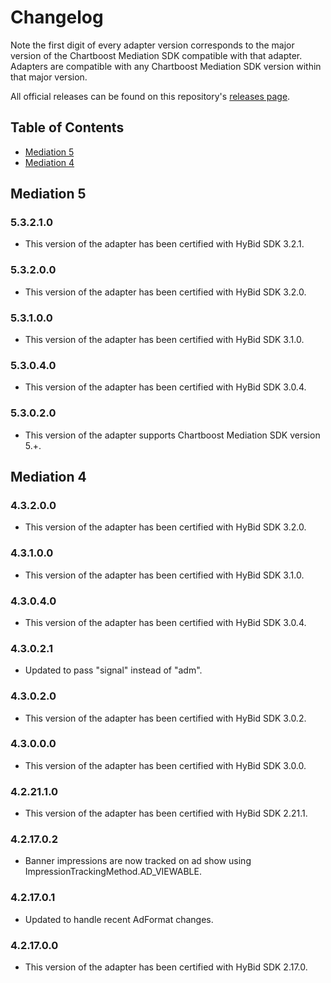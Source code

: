 # Changelog

Note the first digit of every adapter version corresponds to the major version of the Chartboost Mediation SDK compatible with that adapter. 
Adapters are compatible with any Chartboost Mediation SDK version within that major version.

All official releases can be found on this repository's [releases page](https://github.com/ChartBoost/chartboost-mediation-android-adapter-verve/releases).

## Table of Contents
- [Mediation 5](#mediation-5)
- [Mediation 4](#mediation-4)

## Mediation 5

### 5.3.2.1.0
- This version of the adapter has been certified with HyBid SDK 3.2.1.

### 5.3.2.0.0
- This version of the adapter has been certified with HyBid SDK 3.2.0.

### 5.3.1.0.0
- This version of the adapter has been certified with HyBid SDK 3.1.0.

### 5.3.0.4.0
- This version of the adapter has been certified with HyBid SDK 3.0.4.

### 5.3.0.2.0
- This version of the adapter supports Chartboost Mediation SDK version 5.+.

## Mediation 4

### 4.3.2.0.0
- This version of the adapter has been certified with HyBid SDK 3.2.0.

### 4.3.1.0.0
- This version of the adapter has been certified with HyBid SDK 3.1.0.

### 4.3.0.4.0
- This version of the adapter has been certified with HyBid SDK 3.0.4.

### 4.3.0.2.1
- Updated to pass "signal" instead of "adm".

### 4.3.0.2.0
- This version of the adapter has been certified with HyBid SDK 3.0.2.

### 4.3.0.0.0
- This version of the adapter has been certified with HyBid SDK 3.0.0.

### 4.2.21.1.0
- This version of the adapter has been certified with HyBid SDK 2.21.1.

### 4.2.17.0.2
- Banner impressions are now tracked on ad show using ImpressionTrackingMethod.AD_VIEWABLE.

### 4.2.17.0.1
- Updated to handle recent AdFormat changes.

### 4.2.17.0.0
- This version of the adapter has been certified with HyBid SDK 2.17.0.
